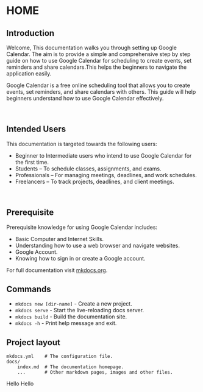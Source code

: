 # HOME

## Introduction 

Welcome, This documentation walks you through setting up Google Calendar. The aim is to provide a simple and comprehensive step by step guide on how to use Google Calendar for scheduling to create events, set reminders and share calendars.This helps the beginners to navigate the application easily.

Google Calendar is a free online scheduling tool that allows you to create events, set reminders, and share calendars with others. This guide will help beginners understand how to use Google Calendar effectively.

<br>

## Intended Users

This documentation is targeted towards the following users:

+ Beginner to Intermediate users who intend to use Google Calendar for the first time.  
+ Students – To schedule classes, assignments, and exams.  
+ Professionals – For managing meetings, deadlines, and work schedules.  
+ Freelancers – To track projects, deadlines, and client meetings.  


<br>

## Prerequisite  

Prerequisite knowledge for using Google Calendar includes:  

+ Basic Computer and Internet Skills.  
+ Understanding how to use a web browser and navigate websites.    
+ Google Account.  
+ Knowing how to sign in or create a Google account.  






For full documentation visit [mkdocs.org](https://www.mkdocs.org).

## Commands

* `mkdocs new [dir-name]` - Create a new project.
* `mkdocs serve` - Start the live-reloading docs server.
* `mkdocs build` - Build the documentation site.
* `mkdocs -h` - Print help message and exit.

## Project layout

    mkdocs.yml    # The configuration file.
    docs/
        index.md  # The documentation homepage.
        ...       # Other markdown pages, images and other files.

Hello Hello
